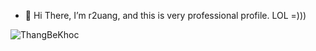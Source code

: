 - 👋 Hi There, I’m r2uang, and this is very professional profile. LOL =)))

![ThangBeKhoc](https://user-images.githubusercontent.com/104065088/164211412-11574de6-a5d6-438d-ae13-947aa16ef046.jpg)


